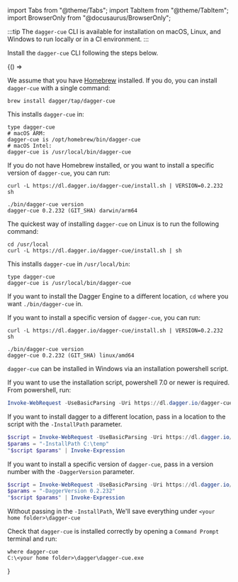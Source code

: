 import Tabs from "@theme/Tabs";
import TabItem from "@theme/TabItem";
import BrowserOnly from "@docusaurus/BrowserOnly";

:::tip
The `dagger-cue` CLI is available for installation on macOS, Linux, and Windows to run locally or in a CI environment.
:::

Install the `dagger-cue` CLI following the steps below.

<BrowserOnly>
{() =>
<Tabs defaultValue={
 window.navigator.userAgent.indexOf('Linux') != -1 ? 'linux':
 window.navigator.userAgent.indexOf('Win') != -1 ? 'windows':
 'macos'}
groupId="os"
values={[
{label: 'macOS', value: 'macos'}, {label: 'Linux', value: 'linux'}, {label: 'Windows', value: 'windows'},
]}>

<TabItem value="macos">

We assume that you have [Homebrew](https://brew.sh/) installed.
If you do, you can install `dagger-cue` with a single command:

```shell
brew install dagger/tap/dagger-cue
```

This installs `dagger-cue` in:

```shell
type dagger-cue
# macOS ARM:
dagger-cue is /opt/homebrew/bin/dagger-cue
# macOS Intel:
dagger-cue is /usr/local/bin/dagger-cue
```

If you do not have Homebrew installed, or you want to install a specific version of `dagger-cue`, you can run:

```shell
curl -L https://dl.dagger.io/dagger-cue/install.sh | VERSION=0.2.232 sh

./bin/dagger-cue version
dagger-cue 0.2.232 (GIT_SHA) darwin/arm64
```

</TabItem>

<TabItem value="linux">

The quickest way of installing `dagger-cue` on Linux is to run the following command:

```shell
cd /usr/local
curl -L https://dl.dagger.io/dagger-cue/install.sh | sh
```

This installs `dagger-cue` in `/usr/local/bin`:

```shell
type dagger-cue
dagger-cue is /usr/local/bin/dagger-cue
```

If you want to install the Dagger Engine to a different location, `cd` where you want `./bin/dagger-cue` in.

If you want to install a specific version of `dagger-cue`, you can run:

```shell
curl -L https://dl.dagger.io/dagger-cue/install.sh | VERSION=0.2.232 sh

./bin/dagger-cue version
dagger-cue 0.2.232 (GIT_SHA) linux/amd64
```

</TabItem>

<TabItem value="windows">

`dagger-cue` can be installed in Windows via an installation powershell script.

If you want to use the installation script, powershell 7.0 or newer is required. From powershell, run:

```Powershell
Invoke-WebRequest -UseBasicParsing -Uri https://dl.dagger.io/dagger-cue/install.ps1 | Invoke-Expression
```

If you want to install dagger to a different location, pass in a location to the script with the `-InstallPath` parameter.

```Powershell
$script = Invoke-WebRequest -UseBasicParsing -Uri https://dl.dagger.io/dagger-cue/install.ps1
$params = "-InstallPath C:\temp"
"$script $params" | Invoke-Expression
```

If you want to install a specific version of `dagger-cue`, pass in a version number with the `-DaggerVersion` parameter.

```Powershell
$script = Invoke-WebRequest -UseBasicParsing -Uri https://dl.dagger.io/dagger-cue/install.ps1
$params = "-DaggerVersion 0.2.232"
"$script $params" | Invoke-Expression
```

Without passing in the `-InstallPath`, We'll save everything under `<your home folder>\dagger-cue`

Check that `dagger-cue` is installed correctly by opening a `Command Prompt` terminal and run:

```shell
where dagger-cue
C:\<your home folder>\dagger\dagger-cue.exe
```

</TabItem>

</Tabs>
}

</BrowserOnly>
